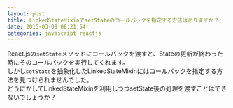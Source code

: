 ```yaml
---
layout: post
title: LinkedStateMixinでsetStateのコールバックを指定する方法はありますか？
date: 2015-03-09 08:21:54
categories: javascript reactjs
---
```

<p>React.jsの<code>setState</code>メソッドにコールバックを渡すと、Stateの更新が終わった時にそのコールバックを実行してくれます。<br>
しかし<code>setState</code>を抽象化したLinkedStateMixinにはコールバックを指定する方法を見つけられませんでした。<br>
どうにかしてLinkedStateMixinを利用しつつsetState後の処理を渡すことはできないでしょうか？</p>
